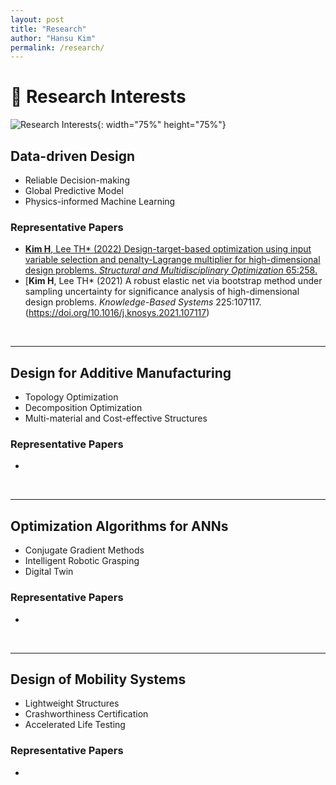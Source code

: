 ```yaml
---
layout: post
title: "Research"
author: "Hansu Kim"
permalink: /research/
---
```


# 🌟 Research Interests   
![Research Interests](https://github.com/user-attachments/assets/5bf2bcba-a5f9-4b17-abda-b9add96ff099){: width="75%" height="75%"}   
   
## Data-driven Design   
* Reliable Decision-making   
* Global Predictive Model   
* Physics-informed Machine Learning
   
### Representative Papers   
* [**Kim H**, Lee TH* (2022) Design-target-based optimization using input variable selection and penalty-Lagrange multiplier for high-dimensional design problems. *Structural and Multidisciplinary Optimization* 65:258.](https://doi.org/10.1007/s00158-022-03356-0)
* [**Kim H**, Lee TH* (2021) A robust elastic net via bootstrap method under sampling uncertainty for significance analysis of high-dimensional design problems. *Knowledge-Based Systems* 225:107117.(https://doi.org/10.1016/j.knosys.2021.107117)   
<br/>   
   
***   
   
## Design for Additive Manufacturing   
* Topology Optimization   
* Decomposition Optimization
* Multi-material and Cost-effective Structures

### Representative Papers   
* 
<br/>   
   
***   
   
## Optimization Algorithms for ANNs   
* Conjugate Gradient Methods   
* Intelligent Robotic Grasping   
* Digital Twin
   
### Representative Papers   
* 
<br/>   
   
***   
   
## Design of Mobility Systems
* Lightweight Structures   
* Crashworthiness Certification   
* Accelerated Life Testing   
### Representative Papers   
* 
